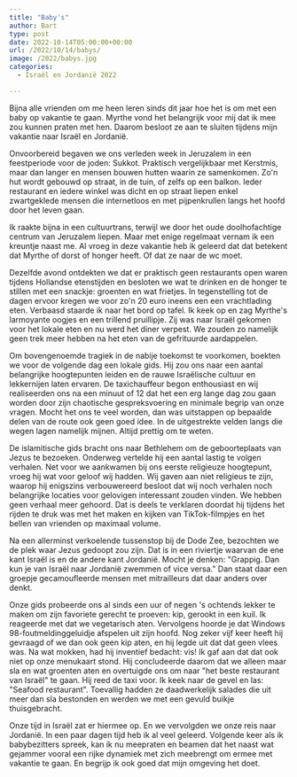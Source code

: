 ```yaml
---
title: "Baby's"
author: Bart
type: post
date: 2022-10-14T05:00:00+00:00
url: /2022/10/14/babys/
image: /2022/babys.jpg
categories:
  - Israël en Jordanië 2022

---
```

Bijna alle vrienden om me heen leren sinds dit jaar hoe het is om met een baby op vakantie te gaan. Myrthe vond het belangrijk voor mij dat ik mee zou kunnen praten met hen. Daarom besloot ze aan te sluiten tijdens mijn vakantie naar Israël en Jordanië.

Onvoorbereid begaven we ons verleden week in Jeruzalem in een feestperiode voor de joden: Sukkot. Praktisch vergelijkbaar met Kerstmis, maar dan langer en mensen bouwen hutten waarin ze samenkomen. Zo'n hut wordt gebouwd op straat, in de tuin, of zelfs op een balkon. Ieder restaurant en iedere winkel was dicht en op straat liepen enkel zwartgeklede mensen die internetloos en met pijpenkrullen langs het hoofd door het leven gaan.

Ik raakte bijna in een cultuurtrans, terwijl we door het oude doolhofachtige centrum van Jeruzalem liepen. Maar met enige regelmaat vernam ik een kreuntje naast me. Al vroeg in deze vakantie heb ik geleerd dat dat betekent dat Myrthe of dorst of honger heeft. Of dat ze naar de wc moet.

Dezelfde avond ontdekten we dat er praktisch geen restaurants open waren tijdens Hollandse etenstijden en besloten we wat te drinken en de honger te stillen met een snackje: groenten en wat frietjes. In tegenstelling tot de dagen ervoor kregen we voor zo'n 20 euro ineens een een vrachtlading eten. Verbaasd staarde ik naar het bord op tafel. Ik keek op en zag Myrthe's larmoyante oogjes en een trillend pruillipje. Zij was naar Israël gekomen voor het lokale eten en nu werd het diner verpest. We zouden zo namelijk geen trek meer hebben na het eten van de gefrituurde aardappelen.

Om bovengenoemde tragiek in de nabije toekomst te voorkomen, boekten we voor de volgende dag een lokale gids. Hij zou ons naar een aantal belangrijke hoogtepunten leiden en de rauwe Israëlische cultuur en lekkernijen laten ervaren. De taxichauffeur begon enthousiast en wij realiseerden ons na een minuut of 12 dat het een erg lange dag zou gaan worden door zijn chaotische gespreksvoering en minimale begrip van onze vragen. Mocht het ons te veel worden, dan was uitstappen op bepaalde delen van de route ook geen goed idee. In de uitgestrekte velden langs die wegen lagen namelijk mijnen. Altijd prettig om te weten.

De islamitische gids bracht ons naar Bethlehem om de geboorteplaats van Jezus te bezoeken. Onderweg vertelde hij een aantal lastig te volgen verhalen. Net voor we aankwamen bij ons eerste religieuze hoogtepunt, vroeg hij wat voor geloof wij hadden. Wij gaven aan niet religieus te zijn, waarop hij enigszins verbouwereerd besloot dat wij noch verhalen noch belangrijke locaties voor gelovigen interessant zouden vinden. We hebben geen verhaal meer gehoord. Dat is deels te verklaren doordat hij tijdens het rijden te druk was met het maken en kijken van TikTok-filmpjes en het bellen van vrienden op maximaal volume.

Na een allerminst verkoelende tussenstop bij de Dode Zee, bezochten we de plek waar Jezus gedoopt zou zijn. Dat is in een riviertje waarvan de ene kant Israël is en de andere kant Jordanië. Mocht je denken: "Grappig. Dan kun je van Israël naar Jordanië zwemmen of vice versa." Dan staat daar een groepje gecamoufleerde mensen met mitrailleurs dat daar anders over denkt.

Onze gids probeerde ons al sinds een uur of negen 's ochtends lekker te maken om zijn favoriete gerecht te proeven: kip, gerookt in een kuil. Ik reageerde met dat we vegetarisch aten. Vervolgens hoorde je dat Windows 98-foutmeldinggeluidje afspelen uit zijn hoofd. Nog zeker vijf keer heeft hij gevraagd of we dan ook geen kip aten, en hij legde uit dat dat geen vlees was. Na wat mokken, had hij inventief bedacht: vis! Ik gaf aan dat dat ook niet op onze menukaart stond. Hij concludeerde daarom dat we alleen maar sla en wat groenten aten en overtuigde ons om naar "het beste restaurant van Israël" te gaan. Hij reed de taxi voor. Ik keek naar de gevel en las: "Seafood restaurant". Toevallig hadden ze daadwerkelijk salades die uit meer dan sla bestonden en werden we met een gevuld buikje thuisgebracht.

Onze tijd in Israël zat er hiermee op. En we vervolgden we onze reis naar Jordanië. In een paar dagen tijd heb ik al veel geleerd. Volgende keer als ik babybezitters spreek, kan ik nu meepraten en beamen dat het naast wat gejammer vooral een rijke dynamiek met zich meebrengt om ermee met vakantie te gaan. En begrijp ik ook goed dat mijn omgeving het doet.
